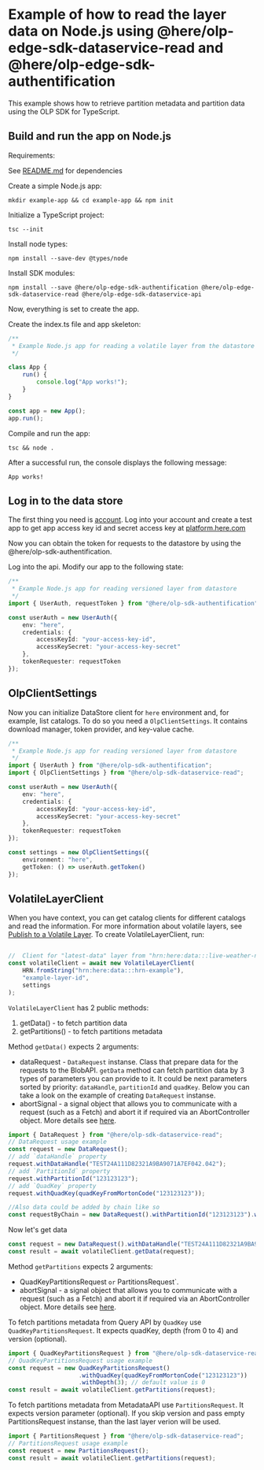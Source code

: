 # Example of how to read the layer data on Node.js using @here/olp-edge-sdk-dataservice-read and @here/olp-edge-sdk-authentification

This example shows how to retrieve partition metadata and partition data using the OLP SDK for TypeScript.

## Build and run the app on Node.js

Requirements:

See [README.md](../../README.md#Dependencies) for dependencies

Create a simple Node.js app:

```shell
mkdir example-app && cd example-app && npm init
```

Initialize a TypeScript project:

```shell
tsc --init
```

Install node types:

```shell
npm install --save-dev @types/node
```

Install SDK modules:

```shell
npm install --save @here/olp-edge-sdk-authentification @here/olp-edge-sdk-dataservice-read @here/olp-edge-sdk-dataservice-api
```

Now, everything is set to create the app.

Create the index.ts file and app skeleton:

```typescript
/**
 * Example Node.js app for reading a volatile layer from the datastore
 */

class App {
    run() {
        console.log("App works!");
    }
}

const app = new App();
app.run();
```

Compile and run the app:

```shell
tsc && node .
```

After a successful run, the console displays the following message:

```shell
App works!
```

## Log in to the data store

The first thing you need is [account](https://account.here.com).
Log into your account and create a test app to get app access key id and secret access key at [platform.here.com](https://platform.here.com/admin/apps)

Now you can obtain the token for requests to the datastore by using the @here/olp-sdk-authentification.

Log into the api. Modify our app to the following state:

```typescript
/**
 * Example Node.js app for reading versioned layer from datastore
 */
import { UserAuth, requestToken } from "@here/olp-sdk-authentification";

const userAuth = new UserAuth({
    env: "here",
    credentials: {
        accessKeyId: "your-access-key-id",
        accessKeySecret: "your-access-key-secret"
    },
    tokenRequester: requestToken
});

```

## OlpClientSettings

Now you can initialize DataStore client for `here` environment and, for example, list catalogs.
To do so you need a `OlpClientSettings`. It contains download manager, token provider, and key-value cache.

```typescript
/**
 * Example Node.js app for reading versioned layer from datastore
 */
import { UserAuth } from "@here/olp-sdk-authentification";
import { OlpClientSettings } from "@here/olp-sdk-dataservice-read";

const userAuth = new UserAuth({
    env: "here",
    credentials: {
        accessKeyId: "your-access-key-id",
        accessKeySecret: "your-access-key-secret"
    },
    tokenRequester: requestToken
});

const settings = new OlpClientSettings({
    environment: "here",
    getToken: () => userAuth.getToken()
});

```

## VolatileLayerClient

When you have context, you can get catalog clients for different catalogs and read the information.
For more information about volatile layers, see [Publish to a Volatile Layer](https://developer.here.com/olp/documentation/data-api/data_dev_guide/rest/publishing-data-volatile.html).
To create VolatileLayerClient, run:

```typescript

//  Client for "latest-data" layer from "hrn:here:data:::live-weather-na" catalog
const volatileClient = await new VolatileLayerClient(
    HRN.fromString("hrn:here:data:::hrn-example"),
    "example-layer-id",
    settings
);
```

`VolatileLayerClient` has 2 public methods:

1. getData() - to fetch partition data
2. getPartitions() - to fetch partitions metadata

Method `getData()` expects 2 arguments:

* dataRequest - `DataRequest` instanse. Class that prepare data for the requests to the BlobAPI. `getData` method can fetch partition data by 3 types of parameters you can provide to it. It could be next parameters sorted by priority: `dataHandle`, `partitionId` and `quadKey`. Below you can take a look on the example of creating `DataRequest` instanse.
* abortSignal - a signal object that allows you to communicate with a request (such as a Fetch) and abort it if required via an AbortController object. More details see [here](https://developer.mozilla.org/en-US/docs/Web/API/AbortSignal).

```typescript
import { DataRequest } from "@here/olp-sdk-dataservice-read";
// DataRequest usage example
const request = new DataRequest();
// add `dataHandle` property
request.withDataHandle("TEST24A111D82321A9BA9071A7EF042.042");
// add `PartitionId` property
request.withPartitionId("123123123");
// add `QuadKey` property
request.withQuadKey(quadKeyFromMortonCode("123123123"));

//Also data could be added by chain like so
const requestByChain = new DataRequest().withPartitionId("123123123").withQuadKey(quadKeyFromMortonCode("123123123"));
```

Now let's get data

```typescript
const request = new DataRequest().withDataHandle("TEST24A111D82321A9BA9071A7EF042.042");
const result = await volatileClient.getData(request);
```

Method `getPartitions` expects 2 arguments:

* QuadKeyPartitionsRequest `or` PartitionsRequest`.
* abortSignal - a signal object that allows you to communicate with a request (such as a Fetch) and abort it if required via an AbortController object. More details see [here](https://developer.mozilla.org/en-US/docs/Web/API/AbortSignal).

To fetch partitions metadata from Query API by `QuadKey` use `QuadKeyPartitionsRequest`. It expects quadKey, depth (from 0 to 4) and version (optional).

```typescript
import { QuadKeyPartitionsRequest } from "@here/olp-sdk-dataservice-read";
// QuadKeyPartitionsRequest usage example
const request = new QuadKeyPartitionsRequest()
                    .withQuadKey(quadKeyFromMortonCode("123123123"))
                    .withDepth(3); // default value is 0
const result = await volatileClient.getPartitions(request);
```

To fetch partitions metadata from MetadataAPI use `PartitionsRequest`. It expects version parameter (optional). If you skip version and pass empty PartitionsRequest instanse, than the last layer verion will be used.

```typescript
import { PartitionsRequest } from "@here/olp-sdk-dataservice-read";
// PartitionsRequest usage example
const request = new PartitionsRequest();
const result = await volatileClient.getPartitions(request);
```
